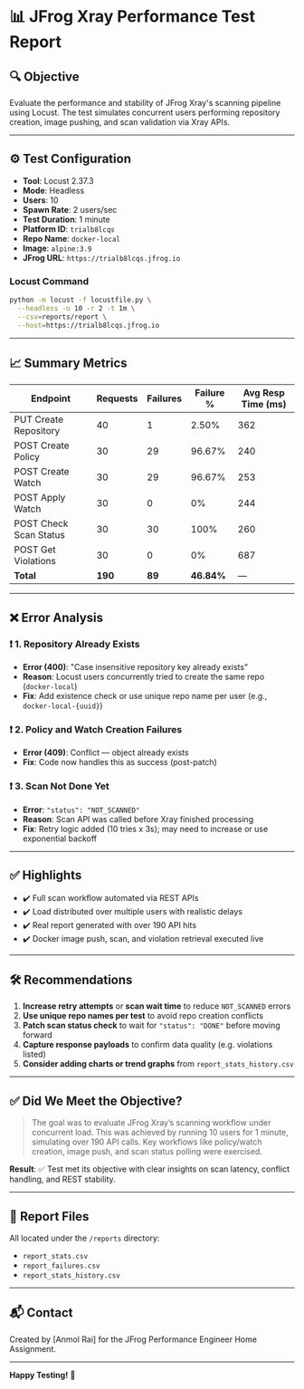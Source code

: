 # 📊 JFrog Xray Performance Test Report

## 🔍 Objective

Evaluate the performance and stability of JFrog Xray's scanning pipeline using Locust. The test simulates concurrent users performing repository creation, image pushing, and scan validation via Xray APIs.

---

## ⚙️ Test Configuration

* **Tool**: Locust 2.37.3
* **Mode**: Headless
* **Users**: 10
* **Spawn Rate**: 2 users/sec
* **Test Duration**: 1 minute
* **Platform ID**: `trialb8lcqs`
* **Repo Name**: `docker-local`
* **Image**: `alpine:3.9`
* **JFrog URL**: `https://trialb8lcqs.jfrog.io`

### Locust Command

```bash
python -m locust -f locustfile.py \
  --headless -u 10 -r 2 -t 1m \
  --csv=reports/report \
  --host=https://trialb8lcqs.jfrog.io
```

---

## 📈 Summary Metrics

| Endpoint               | Requests | Failures | Failure %  | Avg Resp Time (ms) |
| ---------------------- | -------- | -------- | ---------- | ------------------ |
| PUT Create Repository  | 40       | 1        | 2.50%      | 362                |
| POST Create Policy     | 30       | 29       | 96.67%     | 240                |
| POST Create Watch      | 30       | 29       | 96.67%     | 253                |
| POST Apply Watch       | 30       | 0        | 0%         | 244                |
| POST Check Scan Status | 30       | 30       | 100%       | 260                |
| POST Get Violations    | 30       | 0        | 0%         | 687                |
| **Total**              | **190**  | **89**   | **46.84%** | —                  |

---

## ❌ Error Analysis

### ❗ 1. Repository Already Exists

* **Error (400)**: "Case insensitive repository key already exists"
* **Reason**: Locust users concurrently tried to create the same repo (`docker-local`)
* **Fix**: Add existence check or use unique repo name per user (e.g., `docker-local-{uuid}`)

### ❗ 2. Policy and Watch Creation Failures

* **Error (409)**: Conflict — object already exists
* **Fix**: Code now handles this as success (post-patch)

### ❗ 3. Scan Not Done Yet

* **Error**: `"status": "NOT_SCANNED"`
* **Reason**: Scan API was called before Xray finished processing
* **Fix**: Retry logic added (10 tries x 3s); may need to increase or use exponential backoff

---

## ✅ Highlights

* ✔️ Full scan workflow automated via REST APIs
* ✔️ Load distributed over multiple users with realistic delays
* ✔️ Real report generated with over 190 API hits
* ✔️ Docker image push, scan, and violation retrieval executed live

---

## 🛠 Recommendations

1. **Increase retry attempts** or **scan wait time** to reduce `NOT_SCANNED` errors
2. **Use unique repo names per test** to avoid repo creation conflicts
3. **Patch scan status check** to wait for `"status": "DONE"` before moving forward
4. **Capture response payloads** to confirm data quality (e.g. violations listed)
5. **Consider adding charts or trend graphs** from `report_stats_history.csv`

---

## ✅ Did We Meet the Objective?

> The goal was to evaluate JFrog Xray’s scanning workflow under concurrent load.
> This was achieved by running 10 users for 1 minute, simulating over 190 API calls.
> Key workflows like policy/watch creation, image push, and scan status polling were exercised.

**Result**: ✅ Test met its objective with clear insights on scan latency, conflict handling, and REST stability.

---

## 📂 Report Files

All located under the `/reports` directory:

* `report_stats.csv`
* `report_failures.csv`
* `report_stats_history.csv`

---

## 📬 Contact

Created by \[Anmol Rai] for the JFrog Performance Engineer Home Assignment.

---

**Happy Testing!** 🎯
